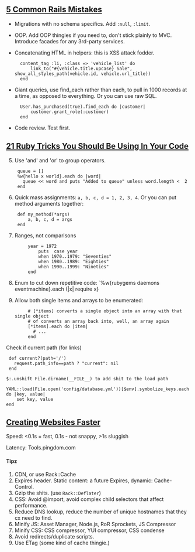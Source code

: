 ## [5 Common Rails Mistakes](http://www.mikeperham.com/2012/05/05/five-common-rails-mistakes/)

- Migrations with no schema specifics. Add `:null`, `:limit`.
- OOP. Add OOP thingies if you need to, don't stick plainly to MVC. Introduce facades for any 3rd-party services.
- Concatenating HTML in helpers: this is XSS attack fodder.

		content_tag :li, :class => 'vehicle_list' do
	  		link_to("#{vehicle.title.upcase} Sale", show_all_styles_path(vehicle.id, vehicle.url_title))
		end
	

- Giant queries, use find_each rather than each, to pull in 1000 records at a time, as opposed to everything. Or you can use raw SQL.

		User.has_purchased(true).find_each do |customer|
	  		customer.grant_role(:customer)
		end

- Code review. Test first.

## [21 Ruby Tricks You Should Be Using In Your Code](http://www.rubyinside.com/21-ruby-tricks-902.html)

5. Use 'and' and 'or' to group operators.

		queue = []
		%w{hello x world}.each do |word|
		  queue << word and puts "Added to queue" unless word.length <  2
		end


6. Quick mass assignments: `a, b, c, d = 1, 2, 3, 4`. Or you can put method arguments together:

		def my_method(*args)
			a, b, c, d = args
		end

7. Ranges, not comparisons

			year = 1972
				puts  case year
		    	when 1970..1979: "Seventies"
		    	when 1980..1989: "Eighties"
				when 1990..1999: "Nineties"
	     	end

8. Enum to cut down repetitive code: `%w{rubygems daemons eventmachine}.each {|x| require x}

9. Allow both single items and arrays to be enumerated:

			# [*items] converts a single object into an array with that single object
			# of converts an array back into, well, an array again
			[*items].each do |item|
			  # ...
			end

Check if current path (for links)

	 def current?(path='/')
	   request.path_info==path ? "current": nil
	 end

	$:.unshift File.dirname(__FILE__) to add shit to the load path

	YAML::load(File.open('config/database.yml'))[$env].symbolize_keys.each do |key, value|
		set key, value
	end

## [Creating Websites Faster](http://faster-websites.herokuapp.com/)

Speed: <0.1s = fast, 0.1s - not snappy, >1s sluggish

Latency: Tools.pingdom.com

#### Tipz

1. CDN, or use Rack::Cache
2. Expires header. Static content: a future Expires, dynamic: Cache-Control.
3. Gzip the shits. (use `Rack::Deflater`)
4. CSS: Avoid @import, avoid complex child selectors that affect performance.
5. Reduce DNS lookup, reduce the number of unique hostnames that they cx need to find.
6. Minify JS: Asset Manager, Node.js, RoR Sprockets, JS Compressor
7. Minify CSS: CSS compressor, YUI compressor, CSS condense
8. Avoid redirects/duplicate scripts.
9. Use ETag (some kind of cache thingie.)























